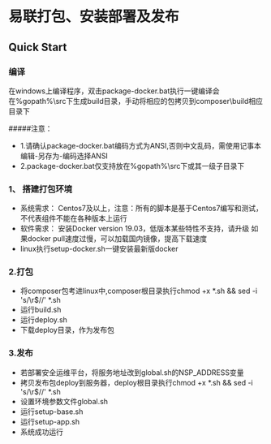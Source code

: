 # 易联打包、安装部署及发布

## Quick Start


### 编译

在windows上编译程序，双击package-docker.bat执行一键编译会在%gopath%\src下生成build目录，手动将相应的包拷贝到composer\build相应目录下 

#####注意：
* 1.请确认package-docker.bat编码方式为ANSI,否则中文乱码，需使用记事本编辑-另存为-编码选择ANSI
* 2.package-docker.bat仅支持放在%gopath%\src下或其一级子目录下

### 1、 搭建打包环境
* 系统需求：
Centos7及以上，注意：所有的脚本是基于Centos7编写和测试，不代表组件不能在各种版本上运行
* 软件需求：
安装Docker version 19.03，低版本某些特性不支持，请升级
如果docker pull速度过慢，可以加载国内镜像，提高下载速度
* linux执行setup-docker.sh一键安装最新版docker


### 2.打包
* 将composer包考进linux中,composer根目录执行chmod +x *.sh && sed -i 's/\r$//'  *.sh
* 运行build.sh
* 运行deploy.sh
* 下载deploy目录，作为发布包

### 3.发布
* 若部署安全运维平台，将服务地址改到global.sh的NSP_ADDRESS变量
* 拷贝发布包deploy到服务器，deploy根目录执行chmod +x *.sh && sed -i 's/\r$//'  *.sh  
* 设置环境参数文件global.sh
* 运行setup-base.sh
* 运行setup-app.sh
* 系统成功运行
 